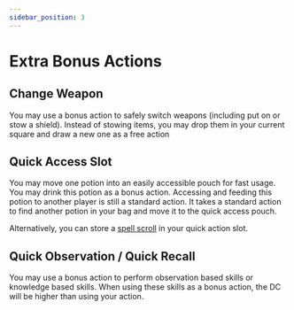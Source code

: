 ```yaml
---
sidebar_position: 3
---
```


# Extra Bonus Actions

## Change Weapon

You may use a bonus action to safely switch weapons (including put on or stow a shield).
Instead of stowing items, you may drop them in your current square and draw a new one as a free action

## Quick Access Slot

You may move one potion into an easily accessible pouch for fast usage.
You may drink this potion as a bonus action.
Accessing and feeding this potion to another player is still a standard action.
It takes a standard action to find another potion in your bag and move it to the quick access pouch.

Alternatively, you can store a [spell scroll](../Crafting_Rules/spell_scrolls#casting) in your quick action slot.

## Quick Observation / Quick Recall

You may use a bonus action to perform observation based skills or knowledge based skills.
When using these skills as a bonus action, the DC will be higher than using your action.
